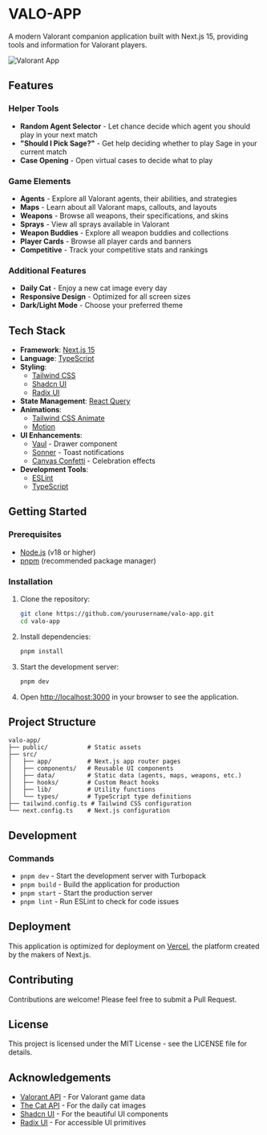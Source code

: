 # VALO-APP

A modern Valorant companion application built with Next.js 15, providing tools and information for Valorant players.

![Valorant App](https://valorant-api.com/v1/version)

## Features

### Helper Tools

- **Random Agent Selector** - Let chance decide which agent you should play in your next match
- **"Should I Pick Sage?"** - Get help deciding whether to play Sage in your current match
- **Case Opening** - Open virtual cases to decide what to play

### Game Elements

- **Agents** - Explore all Valorant agents, their abilities, and strategies
- **Maps** - Learn about all Valorant maps, callouts, and layouts
- **Weapons** - Browse all weapons, their specifications, and skins
- **Sprays** - View all sprays available in Valorant
- **Weapon Buddies** - Explore all weapon buddies and collections
- **Player Cards** - Browse all player cards and banners
- **Competitive** - Track your competitive stats and rankings

### Additional Features

- **Daily Cat** - Enjoy a new cat image every day
- **Responsive Design** - Optimized for all screen sizes
- **Dark/Light Mode** - Choose your preferred theme

## Tech Stack

- **Framework**: [Next.js 15](https://nextjs.org/)
- **Language**: [TypeScript](https://www.typescriptlang.org/)
- **Styling**:
  - [Tailwind CSS](https://tailwindcss.com/)
  - [Shadcn UI](https://ui.shadcn.com/)
  - [Radix UI](https://www.radix-ui.com/)
- **State Management**: [React Query](https://tanstack.com/query/latest)
- **Animations**:
  - [Tailwind CSS Animate](https://github.com/jamiebuilds/tailwindcss-animate)
  - [Motion](https://motion.dev/)
- **UI Enhancements**:
  - [Vaul](https://vaul.emilkowal.ski/) - Drawer component
  - [Sonner](https://sonner.emilkowal.ski/) - Toast notifications
  - [Canvas Confetti](https://www.npmjs.com/package/canvas-confetti) - Celebration effects
- **Development Tools**:
  - [ESLint](https://eslint.org/)
  - [TypeScript](https://www.typescriptlang.org/)

## Getting Started

### Prerequisites

- [Node.js](https://nodejs.org/) (v18 or higher)
- [pnpm](https://pnpm.io/) (recommended package manager)

### Installation

1. Clone the repository:

   ```bash
   git clone https://github.com/yourusername/valo-app.git
   cd valo-app
   ```

2. Install dependencies:

   ```bash
   pnpm install
   ```

3. Start the development server:

   ```bash
   pnpm dev
   ```

4. Open [http://localhost:3000](http://localhost:3000) in your browser to see the application.

## Project Structure

```
valo-app/
├── public/           # Static assets
├── src/
│   ├── app/          # Next.js app router pages
│   ├── components/   # Reusable UI components
│   ├── data/         # Static data (agents, maps, weapons, etc.)
│   ├── hooks/        # Custom React hooks
│   ├── lib/          # Utility functions
│   └── types/        # TypeScript type definitions
├── tailwind.config.ts # Tailwind CSS configuration
└── next.config.ts    # Next.js configuration
```

## Development

### Commands

- `pnpm dev` - Start the development server with Turbopack
- `pnpm build` - Build the application for production
- `pnpm start` - Start the production server
- `pnpm lint` - Run ESLint to check for code issues

## Deployment

This application is optimized for deployment on [Vercel](https://vercel.com/), the platform created by the makers of Next.js.

## Contributing

Contributions are welcome! Please feel free to submit a Pull Request.

## License

This project is licensed under the MIT License - see the LICENSE file for details.

## Acknowledgements

- [Valorant API](https://valorant-api.com/) - For Valorant game data
- [The Cat API](https://thecatapi.com/) - For the daily cat images
- [Shadcn UI](https://ui.shadcn.com/) - For the beautiful UI components
- [Radix UI](https://www.radix-ui.com/) - For accessible UI primitives
